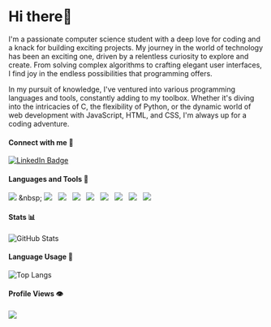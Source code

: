 # Hi there👋

I'm a passionate computer science student with a deep love for coding and a knack for building exciting projects. My journey in the world of technology has been an exciting one, driven by a relentless curiosity to explore and create. From solving complex algorithms to crafting elegant user interfaces, I find joy in the endless possibilities that programming offers.

In my pursuit of knowledge, I've ventured into various programming languages and tools, constantly adding to my toolbox. Whether it's diving into the intricacies of C, the flexibility of Python, or the dynamic world of web development with JavaScript, HTML, and CSS, I'm always up for a coding adventure.

#### Connect with me 📎
[![LinkedIn Badge](https://img.shields.io/badge/LinkedIn-0077B5?style=for-the-badge&logo=linkedin&logoColor=white)](https://www.linkedin.com/in/muhammad-saif-a-8a181620a/)

#### Languages and Tools 🔧

[![](https://img.shields.io/badge/C-00599C?style=for-the-badge&logo=c&logoColor=white)](https://en.wikipedia.org/wiki/C_(programming_language)) &nbsp;
[![](https://img.shields.io/badge/C++-00599C?style=for-the-badge&logo=c%2B%2B&logoColor=white)](https://en.wikipedia.org/wiki/C%2B%2B) &nbsp;
[![](https://img.shields.io/badge/Java-007396?style=for-the-badge&logo=java&logoColor=white)](https://www.java.com/) &nbsp;
[![](https://img.shields.io/badge/Python-3776AB?style=for-the-badge&logo=python&logoColor=white)](https://www.python.org/) &nbsp;
[![](https://img.shields.io/badge/React-61DAFB?style=for-the-badge&logo=react&logoColor=white)](https://reactjs.org/) &nbsp;
[![](https://img.shields.io/badge/Node.js-339933?style=for-the-badge&logo=node.js&logoColor=white)](https://nodejs.org/) &nbsp;
[![](https://img.shields.io/badge/HTML5-E34F26?style=for-the-badge&logo=html5&logoColor=white)](https://developer.mozilla.org/en-US/docs/Web/HTML) &nbsp;
[![](https://img.shields.io/badge/CSS3-1572B6?style=for-the-badge&logo=css3&logoColor=white)](https://developer.mozilla.org/en-US/docs/Web/CSS) &nbsp;
[![](https://img.shields.io/badge/JavaScript-F7DF1E?style=for-the-badge&logo=javascript&logoColor=black)](https://developer.mozilla.org/en-US/docs/Web/JavaScript)

#### Stats 📊

![GitHub Stats](https://github-readme-stats.vercel.app/api?username=MSA0202&show_icons=true&theme=radical)

#### Language Usage 📜

![Top Langs](https://github-readme-stats.vercel.app/api/top-langs/?username=MSA0202&theme=radical)

#### Profile Views 👁
![](https://komarev.com/ghpvc/?username=MSA0202&color=blueviolet&style=flat-square)





